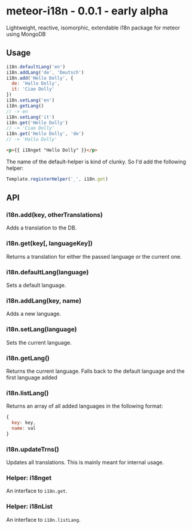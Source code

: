 # meteor-i18n - 0.0.1 - early alpha
Lightweight, reactive, isomorphic, extendable i18n package for meteor using MongoDB

## Usage

```js
i18n.defaultLang('en')
i18n.addLang('de', 'Deutsch')
i18n.add('Hello Dolly', {
  de: 'Hallo Dolly',
  it: 'Ciao Dolly'
})
i18n.setLang('en')
i18n.getLang()
// -> en
i18n.setLang('it')
i18n.get('Hello Dolly')
// -> 'Ciao Dolly'
i18n.get('Hello Dolly', 'de')
// -> 'Hallo Dolly'
```

```html
<p>{{ i18nget "Hello Dolly" }}</p>
```

The name of the default-helper is kind of clunky. So I'd add the following helper:

```js
Template.registerHelper('_', i18n.get)
```

## API
### i18n.add(key, otherTranslations)
Adds a translation to the DB.

### i18n.get(key[, languageKey])
Returns a translation for either the passed language or the current one.

### i18n.defaultLang(language)
Sets a default language.

### i18n.addLang(key, name)
Adds a new language.

### i18n.setLang(language)
Sets the current language.

### i18n.getLang()
Returns the current language. Falls back to the default language and the first language added

### i18n.listLang()
Returns an array of all added languages in the following format:
```js
{
  key: key,
  name: val
}
```

### i18n.updateTrns()
Updates all translations. This is mainly meant for internal usage.

### Helper: i18nget
An interface to `i18n.get`.

### Helper: i18nList
An interface to `i18n.listLang`.
